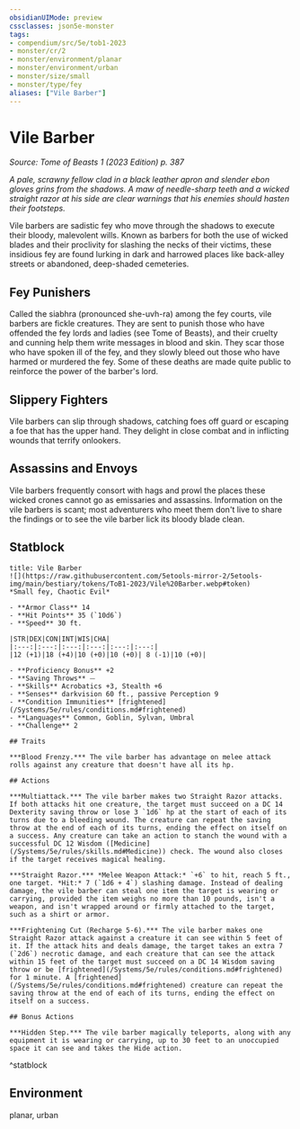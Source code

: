 ```yaml
---
obsidianUIMode: preview
cssclasses: json5e-monster
tags:
- compendium/src/5e/tob1-2023
- monster/cr/2
- monster/environment/planar
- monster/environment/urban
- monster/size/small
- monster/type/fey
aliases: ["Vile Barber"]
---
```

# Vile Barber
*Source: Tome of Beasts 1 (2023 Edition) p. 387*  

*A pale, scrawny fellow clad in a black leather apron and slender ebon gloves grins from the shadows. A maw of needle-sharp teeth and a wicked straight razor at his side are clear warnings that his enemies should hasten their footsteps.*

Vile barbers are sadistic fey who move through the shadows to execute their bloody, malevolent wills. Known as barbers for both the use of wicked blades and their proclivity for slashing the necks of their victims, these insidious fey are found lurking in dark and harrowed places like back-alley streets or abandoned, deep-shaded cemeteries.

## Fey Punishers

Called the siabhra (pronounced she-uvh-ra) among the fey courts, vile barbers are fickle creatures. They are sent to punish those who have offended the fey lords and ladies (see Tome of Beasts), and their cruelty and cunning help them write messages in blood and skin. They scar those who have spoken ill of the fey, and they slowly bleed out those who have harmed or murdered the fey. Some of these deaths are made quite public to reinforce the power of the barber's lord.

## Slippery Fighters

Vile barbers can slip through shadows, catching foes off guard or escaping a foe that has the upper hand. They delight in close combat and in inflicting wounds that terrify onlookers.

## Assassins and Envoys

Vile barbers frequently consort with hags and prowl the places these wicked crones cannot go as emissaries and assassins. Information on the vile barbers is scant; most adventurers who meet them don't live to share the findings or to see the vile barber lick its bloody blade clean.

## Statblock

```ad-statblock
title: Vile Barber
![](https://raw.githubusercontent.com/5etools-mirror-2/5etools-img/main/bestiary/tokens/ToB1-2023/Vile%20Barber.webp#token)
*Small fey, Chaotic Evil*

- **Armor Class** 14
- **Hit Points** 35 (`10d6`)
- **Speed** 30 ft.

|STR|DEX|CON|INT|WIS|CHA|
|:---:|:---:|:---:|:---:|:---:|:---:|
|12 (+1)|18 (+4)|10 (+0)|10 (+0)| 8 (-1)|10 (+0)|

- **Proficiency Bonus** +2
- **Saving Throws** ⏤
- **Skills** Acrobatics +3, Stealth +6
- **Senses** darkvision 60 ft., passive Perception 9
- **Condition Immunities** [frightened](/Systems/5e/rules/conditions.md#frightened)
- **Languages** Common, Goblin, Sylvan, Umbral
- **Challenge** 2

## Traits

***Blood Frenzy.*** The vile barber has advantage on melee attack rolls against any creature that doesn't have all its hp.

## Actions

***Multiattack.*** The vile barber makes two Straight Razor attacks. If both attacks hit one creature, the target must succeed on a DC 14 Dexterity saving throw or lose 3 `1d6` hp at the start of each of its turns due to a bleeding wound. The creature can repeat the saving throw at the end of each of its turns, ending the effect on itself on a success. Any creature can take an action to stanch the wound with a successful DC 12 Wisdom ([Medicine](/Systems/5e/rules/skills.md#Medicine)) check. The wound also closes if the target receives magical healing.

***Straight Razor.*** *Melee Weapon Attack:* `+6` to hit, reach 5 ft., one target. *Hit:* 7 (`1d6 + 4`) slashing damage. Instead of dealing damage, the vile barber can steal one item the target is wearing or carrying, provided the item weighs no more than 10 pounds, isn't a weapon, and isn't wrapped around or firmly attached to the target, such as a shirt or armor.

***Frightening Cut (Recharge 5-6).*** The vile barber makes one Straight Razor attack against a creature it can see within 5 feet of it. If the attack hits and deals damage, the target takes an extra 7 (`2d6`) necrotic damage, and each creature that can see the attack within 15 feet of the target must succeed on a DC 14 Wisdom saving throw or be [frightened](/Systems/5e/rules/conditions.md#frightened) for 1 minute. A [frightened](/Systems/5e/rules/conditions.md#frightened) creature can repeat the saving throw at the end of each of its turns, ending the effect on itself on a success.

## Bonus Actions

***Hidden Step.*** The vile barber magically teleports, along with any equipment it is wearing or carrying, up to 30 feet to an unoccupied space it can see and takes the Hide action.
```
^statblock

## Environment

planar, urban